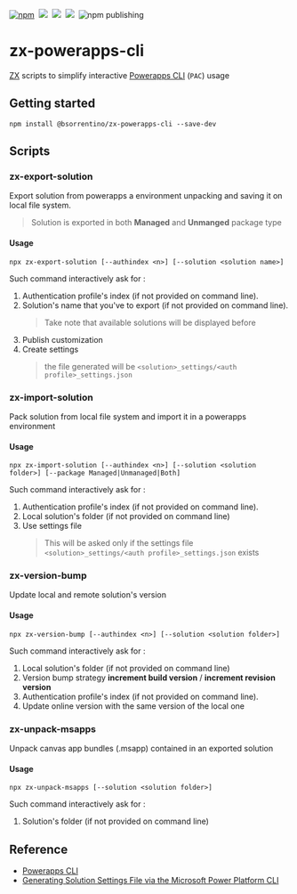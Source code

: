 [![npm](https://img.shields.io/npm/v/@bsorrentino/zx-powerapps-cli.svg)](https://www.npmjs.com/package/@bsorrentino/zx-powerapps-cli)&nbsp;
<img src="https://img.shields.io/github/forks/bsorrentino/zx-powerapps-cli.svg">&nbsp;
<img src="https://img.shields.io/github/stars/bsorrentino/zx-powerapps-cli.svg">&nbsp;
<a href="https://github.com/bsorrentino/zx-powerapps-cli/issues">
<img src="https://img.shields.io/github/issues/bsorrentino/zx-powerapps-cli.svg"></a>&nbsp;
![npm publishing](https://github.com/bsorrentino/zx-powerapps-cli/actions/workflows/npm-publish.yml/badge.svg)

# zx-powerapps-cli

[ZX] scripts to simplify interactive [Powerapps CLI] (`PAC`) usage

## Getting started 

```
npm install @bsorrentino/zx-powerapps-cli --save-dev
```

## Scripts

### zx-export-solution
Export solution from powerapps a environment unpacking and saving it on local file system.
> Solution is exported in both **Managed** and **Unmanged** package type

#### Usage 
```
npx zx-export-solution [--authindex <n>] [--solution <solution name>]
```
Such command interactively ask for :
1. Authentication profile's index (if not provided on command line).
1. Solution's name that you've to export (if not provided on command line). 
   > Take note that available solutions will be displayed before
1. Publish customization
1. Create settings
   > the file generated will be `<solution>_settings/<auth profile>_settings.json`

### zx-import-solution
Pack solution from local file system and import it in a powerapps environment 

#### Usage 
```
npx zx-import-solution [--authindex <n>] [--solution <solution folder>] [--package Managed|Unmanaged|Both]
```
Such command interactively ask for :
1. Authentication profile's index (if not provided on command line).
1. Local solution's folder (if not provided on command line) 
1. Use settings file
   > This will be asked only if the settings file `<solution>_settings/<auth profile>_settings.json` exists 

### zx-version-bump
Update local and remote solution's version

#### Usage 
```
npx zx-version-bump [--authindex <n>] [--solution <solution folder>]
```
Such command interactively ask for :
1. Local solution's folder (if not provided on command line) 
1. Version bump strategy **increment build version** / **increment revision version**
1. Authentication profile's index (if not provided on command line).
1. Update online version with the same version of the local one

### zx-unpack-msapps
Unpack canvas app bundles (.msapp) contained in an exported solution

#### Usage 
```
npx zx-unpack-msapps [--solution <solution folder>]
```
Such command interactively ask for :
1. Solution's folder (if not provided on command line) 

## Reference 

* [Powerapps CLI](https://docs.microsoft.com/en-us/power-apps/developer/data-platform/powerapps-cli#common-commands)
* [Generating Solution Settings File via the Microsoft Power Platform CLI](https://crmchap.co.uk/generating-solution-settings-file-via-the-microsoft-power-platform-cli/)

[Powerapps CLI]: https://docs.microsoft.com/en-us/power-apps/developer/data-platform/powerapps-cli#common-commands
[ZX]: https://www.npmjs.com/package/zx
[Powerapps CLI (pac)]: https://docs.microsoft.com/en-us/powerapps/developer/data-platform/powerapps-cli
